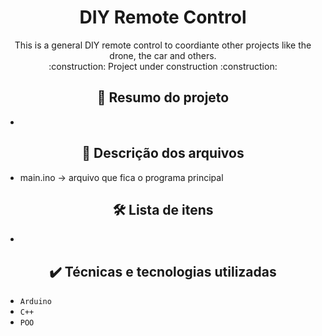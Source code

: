 <h1 align="center"> DIY Remote Control </h1>
<p  align="center"> 
    This is a general DIY remote control to coordiante other projects like the drone, the car and others. <br>
    :construction:  Project under construction  :construction:
</p>

<h2 align="center">  🔗 Resumo do projeto </h2>

- 

<h2 align="center">  📁 Descrição dos arquivos </h2>

- main.ino -> arquivo que fica o programa principal

<h2 align="center">  🛠️ Lista de itens </h2>

- 

<h2 align="center">  ✔️ Técnicas e tecnologias utilizadas </h2>

- ``Arduino``
- ``C++``
- ``POO``
